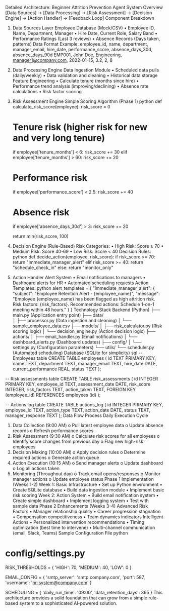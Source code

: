 Detailed Architecture: Beginner Attrition Prevention Agent
System Overview
[Data Sources] → [Data Processing] → [Risk Assessment] → [Decision Engine] → [Action Handler] → [Feedback Loop]
Component Breakdown
1. Data Sources Layer
Employee Database (Mock/CSV)
•	Employee ID, Name, Department, Manager
•	Hire Date, Current Role, Salary Band
•	Performance Ratings (Last 3 reviews)
•	Absence Records (Days taken, patterns)
Data Format Example:
employee_id, name, department, manager_email, hire_date, performance_score, absence_days_30d, absence_days_90d
EMP001, John Doe, Engineering, manager1@company.com, 2022-01-15, 3.2, 2, 8
2. Data Processing Engine
Data Ingestion Module
•	Scheduled data pulls (daily/weekly)
•	Data validation and cleaning
•	Historical data storage
Feature Engineering
•	Calculate tenure (months since hire)
•	Performance trend analysis (improving/declining)
•	Absence rate calculations
•	Risk factor scoring
3. Risk Assessment Engine
Simple Scoring Algorithm (Phase 1)
python
def calculate_risk_score(employee):
    risk_score = 0
    
    # Tenure risk (higher risk for new and very long tenure)
    if employee['tenure_months'] < 6:
        risk_score += 30
    elif employee['tenure_months'] > 60:
        risk_score += 20
    
    # Performance risk
    if employee['performance_score'] < 2.5:
        risk_score += 40
    
    # Absence risk
    if employee['absence_days_30d'] > 3:
        risk_score += 20
    
    return min(risk_score, 100)
4. Decision Engine (Rule-Based)
Risk Categories:
•	High Risk: Score ≥ 70
•	Medium Risk: Score 40-69
•	Low Risk: Score < 40
Decision Rules:
python
def decide_action(employee, risk_score):
    if risk_score >= 70:
        return "immediate_manager_alert"
    elif risk_score >= 40:
        return "schedule_check_in"
    else:
        return "monitor_only"
5. Action Handler
Alert System
•	Email notifications to managers
•	Dashboard alerts for HR
•	Automated scheduling requests
Action Templates:
python
alert_templates = {
    "immediate_manager_alert": {
        "subject": "Employee Retention Alert - {employee_name}",
        "message": "Employee {employee_name} has been flagged as high attrition risk. Risk factors: {risk_factors}. Recommended actions: Schedule 1-on-1 meeting within 48 hours."
    }
}
Technology Stack
Backend (Python)
├── main.py (Application entry point)
├── data/		
│   ├── processor.py (Data ingestion and cleaning)
│   └── sample_employee_data.csv
├── models/
│   ├── risk_calculator.py (Risk scoring logic)
│   └── decision_engine.py (Action decision logic)
├── actions/
│   ├── email_handler.py (Email notifications)
│   └── dashboard_alerts.py (Dashboard updates)
├── config/
│   └── settings.py (Configuration parameters)
└── utils/
    └── scheduler.py (Automated scheduling)
Database (SQLite for simplicity)
sql
-- Employees table
CREATE TABLE employees (
    id TEXT PRIMARY KEY,
    name TEXT,
    department TEXT,
    manager_email TEXT,
    hire_date DATE,
    current_performance REAL,
    status TEXT
);

-- Risk assessments table
CREATE TABLE risk_assessments (
    id INTEGER PRIMARY KEY,
    employee_id TEXT,
    assessment_date DATE,
    risk_score INTEGER,
    risk_factors TEXT,
    action_taken TEXT,
    FOREIGN KEY (employee_id) REFERENCES employees (id)
);

-- Actions log table
CREATE TABLE actions_log (
    id INTEGER PRIMARY KEY,
    employee_id TEXT,
    action_type TEXT,
    action_date DATE,
    status TEXT,
    manager_response TEXT
);
Data Flow Process
Daily Execution Cycle
1.	Data Collection (9:00 AM) 
o	Pull latest employee data
o	Update absence records
o	Refresh performance scores
2.	Risk Assessment (9:30 AM) 
o	Calculate risk scores for all employees
o	Identify score changes from previous day
o	Flag new high-risk employees
3.	Decision Making (10:00 AM) 
o	Apply decision rules
o	Determine required actions
o	Generate action queue
4.	Action Execution (10:15 AM) 
o	Send manager alerts
o	Update dashboard
o	Log all actions taken
5.	Monitoring (Throughout day) 
o	Track email opens/responses
o	Monitor manager actions
o	Update employee status
Phase 1 Implementation (Weeks 1-2)
Week 1: Basic Infrastructure
•	Set up Python environment
•	Create SQLite database
•	Build data ingestion module
•	Implement basic risk scoring
Week 2: Action System
•	Build email notification system
•	Create simple dashboard
•	Implement logging system
•	Test with sample data
Phase 2 Enhancements (Weeks 3-4)
Advanced Risk Factors
•	Manager relationship quality
•	Career progression stagnation
•	Compensation competitiveness
•	Team dynamics indicators
Intelligent Actions
•	Personalized intervention recommendations
•	Timing optimization (best time to intervene)
•	Multi-channel communication (email, Slack, Teams)
Sample Configuration File
python
# config/settings.py
RISK_THRESHOLDS = {
    'HIGH': 70,
    'MEDIUM': 40,
    'LOW': 0
}

EMAIL_CONFIG = {
    'smtp_server': 'smtp.company.com',
    'port': 587,
    'username': 'hr-system@company.com'
}

SCHEDULING = {
    'daily_run_time': '09:00',
    'data_retention_days': 365
}
This architecture provides a solid foundation that can grow from a simple rule-based system to a sophisticated AI-powered solution. 

